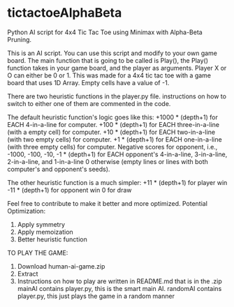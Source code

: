# tictactoeAlphaBeta
Python AI script for 4x4 Tic Tac Toe using Minimax with Alpha-Beta Pruning.

This is an AI script. You can use this script and modify to your own game board. The main function that is going to be called is Play(), the Play() function takes in your game board, and the player as arguments. Player X or O can either be 0 or 1. This was made for a 4x4 tic tac toe with a game board that uses 1D Array. Empty cells have a value of -1.

There are two heuristic functions in the player.py file. instructions on how to switch to either one of them are commented in the code.

The default heuristic function's logic goes like this:
+1000 * (depth+1) for EACH 4-in-a-line for computer.
+100 * (depth+1) for EACH three-in-a-line (with a empty cell) for computer.
+10 * (depth+1) for EACH two-in-a-line (with two empty cells) for computer.
+1 * (depth+1) for EACH one-in-a-line (with three empty cells) for computer.
Negative scores for opponent, i.e., -1000, -100, -10, -1 * (depth+1) for EACH opponent's 4-in-a-line, 3-in-a-line, 2-in-a-line, and 1-in-a-line
0 otherwise (empty lines or lines with both computer's and opponent's seeds).

The other heuristic function is a much simpler:
+11 * (depth+1) for player win
-11 * (depth+1) for opponent win
0 for draw

Feel free to contribute to make it better and more optimized. 
Potential Optimization:
1. Apply symmetry
2. Apply memoization
3. Better heuristic function

TO PLAY THE GAME:
1. Download human-ai-game.zip
2. Extract
3. Instructions on how to play are written in README.md that is in the .zip
  mainAI contains player.py, this is the smart main AI.
  randomAI contains player.py, this just plays the game in a random manner
